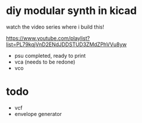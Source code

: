 # diy modular synth in kicad

watch the video series where i build this!

https://www.youtube.com/playlist?list=PL79kqjVnD2ENdJDDSTUD3ZMdZPhVVu8yw

- psu completed, ready to print
- vca (needs to be redone)
- vco 

# todo
- vcf 
- envelope generator
